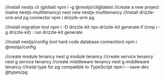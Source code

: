 //install nestjs cli (global)
npm i -g @nestjs/cli@latest
//create a new project (name nestjs-multitenancy)
nest new nestjs-multitenancy
//install drizzle-orm and pg connector
npm i drizzle-orm pg

//install migration tool
npm i -D drizzle-kit
npx drizzle-kit generate
if (nmp i -g drizzle-kit) : run drizzle-kit generate

//install nestjs/config (not hard code database connection)
npm i @nestjs/config

//create module tenancy
nest g module tenancy
//create service tenancy
nest g service tenancy
//create middleware tenancy
nest g middleware tenancy
//instal type for pg compatible to TypeScript
npm i --save-dev @types/pg